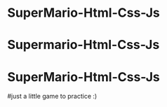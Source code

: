 # SuperMario-Html-Css-Js
# Supermario-Html-Css-Js
# SuperMario-Html-Css-Js
#just a little game to practice :)
